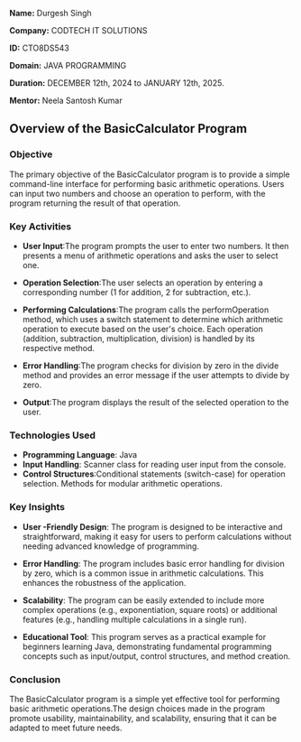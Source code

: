 **Name:** Durgesh Singh

**Company:** CODTECH IT SOLUTIONS

**ID:** CTO8DS543

**Domain:** JAVA PROGRAMMING

**Duration:** DECEMBER 12th, 2024 to JANUARY 12th, 2025.

**Mentor:** Neela Santosh Kumar


## Overview of the BasicCalculator Program
### Objective
The primary objective of the BasicCalculator program is to provide a simple command-line interface for performing basic arithmetic operations. Users can input two numbers and choose an operation to perform, with the program returning the result of that operation.

### Key Activities
- **User Input**:The program prompts the user to enter two numbers.
                 It then presents a menu of arithmetic operations and asks the user to select one.
  
- **Operation Selection**:The user selects an operation by entering a corresponding number (1 for addition, 2 for subtraction, etc.).
  
- **Performing Calculations**:The program calls the performOperation method, which uses a switch statement to determine which arithmetic operation to execute based on the user's choice.
                              Each operation (addition, subtraction, multiplication, division) is handled by its respective method.
  
- **Error Handling**:The program checks for division by zero in the divide method and provides an error message if the user attempts to divide by zero.
  
- **Output**:The program displays the result of the selected operation to the user.
  
### Technologies Used

- **Programming Language**: Java
- **Input Handling**: Scanner class for reading user input from the console.
- **Control Structures**:Conditional statements (switch-case) for operation selection.
                         Methods for modular arithmetic operations.
  
### Key Insights
- **User -Friendly Design**: The program is designed to be interactive and straightforward, making it easy for users to perform calculations without needing advanced knowledge of programming.

- **Error Handling**: The program includes basic error handling for division by zero, which is a common issue in arithmetic calculations. This enhances the robustness of the application.

- **Scalability**: The program can be easily extended to include more complex operations (e.g., exponentiation, square roots) or additional features (e.g., handling multiple calculations in a single run).

- **Educational Tool**: This program serves as a practical example for beginners learning Java, demonstrating fundamental programming concepts such as input/output, control structures, and method creation.

### Conclusion
The BasicCalculator program is a simple yet effective tool for performing basic arithmetic operations.The design choices made in the program promote usability, maintainability, and scalability, ensuring that it can be adapted to meet future needs.






